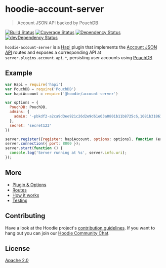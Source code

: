# hoodie-account-server

> Account JSON API backed by PouchDB

[![Build Status](https://api.travis-ci.org/hoodiehq/hoodie-account-server.svg?branch=master)](https://travis-ci.org/hoodiehq/hoodie-account-server)
[![Coverage Status](https://coveralls.io/repos/hoodiehq/hoodie-account-server/badge.svg?branch=master)](https://coveralls.io/r/hoodiehq/hoodie-account-server?branch=master)
[![Dependency Status](https://david-dm.org/hoodiehq/hoodie-account-server.svg)](https://david-dm.org/hoodiehq/hoodie-account-server)
[![devDependency Status](https://david-dm.org/hoodiehq/hoodie-account-server/dev-status.svg)](https://david-dm.org/hoodiehq/hoodie-account-server#info=devDependencies)

`hoodie-account-server` is a [Hapi](http://hapijs.com/) plugin that implements
the [Account JSON API](http://docs.accountjsonapi.apiary.io) routes and exposes
a corresponding API at `server.plugins.account.api.*`, persisting user accounts
using [PouchDB](https://pouchdb.com).

## Example

```js
var Hapi = require('hapi')
var PouchDB = require('PouchDB')
var hapiAccount = require('@hoodie/account-server')

var options = {
  PouchDB: PouchDB,
  admins: {
    admin: '-pbkdf2-a2ca9d3ee921c26d2e9d61e03a0801b11b8725c6,1081b31861bd1e91611341da16c11c16a12c13718d1f712e,10'
  },
  secret: 'secret123'
})

server.register({register: hapiAccount, options: options}, function (error) {});
server.connection({ port: 8000 });
server.start(function () {
  console.log('Server running at %s', server.info.uri);
});
```

## More

- [Plugin & Options](plugin/README.md)
- [Routes](routes/README.md)
- [How it works](how-it-works.md)
- [Testing](tests/README.md)

## Contributing

Have a look at the Hoodie project's [contribution guidelines](https://github.com/hoodiehq/hoodie/blob/master/CONTRIBUTING.md).
If you want to hang out you can join our [Hoodie Community Chat](http://hood.ie/chat/).

## License

[Apache 2.0](http://www.apache.org/licenses/LICENSE-2.0)
